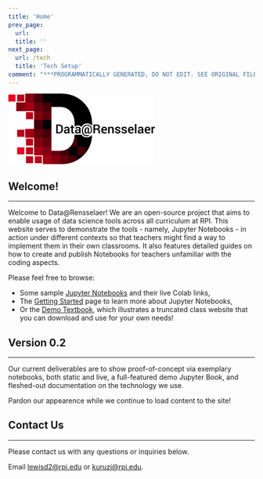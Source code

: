 ```yaml
---
title: 'Home'
prev_page:
  url: 
  title: ''
next_page:
  url: /tech
  title: 'Tech Setup'
comment: "***PROGRAMMATICALLY GENERATED, DO NOT EDIT. SEE ORIGINAL FILES IN /content***"
---
```

<img src="images/logo/data-rpi_text.png" alt="Data@Rensselaer" style="width:300px">

## Welcome!
---

Welcome to Data@Rensselaer! We are an open-source project that aims to enable usage of data science tools across all curriculum at RPI. This website serves to demonstrate the tools - namely, Jupyter Notebooks - in action under different contexts so that teachers might find a way to implement them in their own classrooms. It also features detailed guides on how to create and publish Notebooks for teachers unfamiliar with the coding aspects.

Please feel free to browse:
* Some sample [Jupyter Notebooks](https://rpi-data.github.io/jupyter-book/notebooks/index.html) and their live Colab links,
* The [Getting Started](https://rpi-data.github.io/jupyter-book/notebooks/how-to.html) page to learn more about Jupyter Notebooks,
* Or the [Demo Textbook](https://rpi-data.github.io/jupyter-book/demo/index.html), which illustrates a truncated class website that you can download and use for your own needs!

## Version 0.2
---

Our current deliverables are to show proof-of-concept via exemplary notebooks, both static and live, a full-featured demo Jupyter Book, and fleshed-out documentation on the technology we use.

Pardon our appearence while we continue to load content to the site!

## Contact Us
---

<!-- Test for the idea of having a contact form-->
Please contact us with any questions or inquiries below.

<p>Email <a href="mailto:lewisd2@rpi.edu">lewisd2@rpi.edu</a> or <a href="mailto:kuruzj@rpi.edu">kuruzj@rpi.edu</a>.</p>